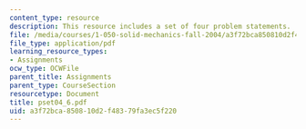 ```yaml
---
content_type: resource
description: This resource includes a set of four problem statements.
file: /media/courses/1-050-solid-mechanics-fall-2004/a3f72bca850810d2f48379fa3ec5f220_pset04_6.pdf
file_type: application/pdf
learning_resource_types:
- Assignments
ocw_type: OCWFile
parent_title: Assignments
parent_type: CourseSection
resourcetype: Document
title: pset04_6.pdf
uid: a3f72bca-8508-10d2-f483-79fa3ec5f220
---
```

